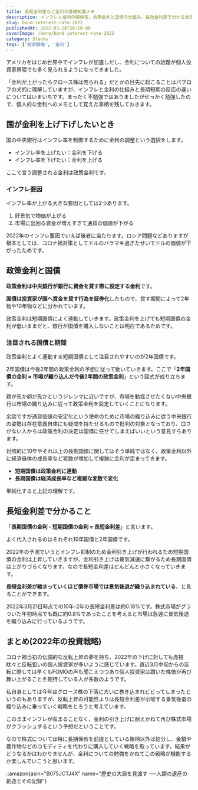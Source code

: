 ```yaml
---
title: 長短金利差など金利の基礎知識メモ
description: インフレと金利の関係性、政策金利と国債の仕組み、長短金利差で分かる景気後退の織り込みを詳細解説。2022年のコロナ禁ドルバラマキ後のインフレ状況を踏まえたコモディティ投資戦略も紹介。
slug: bond-interest-rate-2022
publishedAt: 2022-03-24T20:10:00
coverImage: /Hero/bond-interest-rate-2022
category: Stocks
tags: ['投資戦略', '金利']
---
```


アメリカをはじめ世界中でインフレが加速しだし、金利についての話題が個人投資家界隈でも多く見られるようになってきました。

「金利が上がったらグロース株は売られる」だとかの目先に起こることはパブロフの犬的に理解していますが、インフレと金利の仕組みと長期短期の反応の違いについてはいまいちです。まったく不勉強ではありましたがせっかく勉強したので、個人的な金利へのメモとして覚えた事柄を残しておきます。

## 国が金利を上げ下げしたいとき

国の中央銀行はインフレ率を制御するために金利の調整という選択をします。

- インフレ率を上げたい：金利を下げる
- インフレ率を下げたい：金利を上げる

ここで言う調整される金利は政策金利です。

### インフレ要因

インフレ率が上がる大きな要因としては2つあります。

1. 好景気で物価が上がる
1. 市場に出回る資金が増えすぎて通貨の価値が下がる

2022年のインフレ要因でいえば後者に当たります。ロシア問題などありますが根本としては、コロナ禍対策としてドルのバラマキ過ぎたせいでドルの価値が下がったためです。

## 政策金利と国債

**政策金利は中央銀行が銀行に資金を貸す際に設定する金利**です。

**国債は投資家が国へ資金を貸す行為を証券化**したもので、貸す期間によって2年物や10年物などに分かれています。

政策金利は短期国債によく連動していきます。政策金利を上げても短期国債の金利が低いままだと、銀行が国債を購入しないことは明白であるためです。

### 注目される国債と期間

政策金利とよく連動する短期国債として注目されやすいのが2年国債です。

2年国債は今後2年間の政策金利の予想に従って動いていきます。ここで「**2年国債の金利 = 市場が織り込んだ今後2年間の政策金利**」という図式が成り立ちます。

鶏が先か卵が先かというジレンマに近いですが、市場を動揺させたくない中央銀行は市場の織り込みに従って政策金利を設定していくことになります。

余談ですが通貨価値の安定化という使命のために市場の織り込みに従う中央銀行の姿勢は存在意義自体にも疑問を持たせるもので批判の対象となっており、口さがない人からは政策金利の決定は国債に任せてしまえばいいという意見すらあります。

対照的に10年やそれ以上の長期国債に関してはそう単純ではなく、政策金利以外に経済自体の成長率など変数が増加して複雑に金利が定まってきます。

- **短期国債は政策金利に連動**
- **長期国債は経済成長率など複雑な変数で変化**

単純化すると上記の理解です。

## 長短金利差で分かること

「**長期国債の金利 - 短期国債の金利 = 長短金利差**」と言います。

よく代入されるのはそれぞれ10年国債と2年国債です。

2022年の予測でいうとインフレ抑制のため金利引き上げが行われるため短期国債の金利は上昇していきますが、金利引き上げは景気減速に繋がるため長期国債は上がりづらくなります。なので長短金利差はどんどんと小さくなっていきます。

**長短金利差が縮まっていくほど債券市場では景気後退が織り込まれている**、と見ることができます。

2022年3月21日時点での10年-2年の長短金利差は約0.18%です。株式市場がグラついた年初時点でも既に約0.8%であったことを考えると市場は急速に景気後退を織り込みに行っているようです。

## まとめ(2022年の投資戦略)

コロナ禍当初の伝説的な反転上昇の夢を持ち、2022年の下げに対しても虎視眈々と反転狙いの個人投資家が多いように感じています。直近3月中旬からの反転に際しては早くもFOMOの声も聞こえつつあり個人投資家は躓いた株価が再び舞い上がることを期待している人が多数のようです。

私自身としては今年はグロース株の下落に大いに巻き込まれビビってしまったというのもありますが、反転上昇の可能性よりは長短金利差が示唆する景気後退の織り込みに乗っていく戦略をとろうと考えています。

このままインフレが収まることなく、金利の引き上げに耐えかねて再び株式市場がクラッシュするという予想だということです。

なので株式については特に長期保有を前提としている銘柄以外は処分し、金銀や農作物などのコモディティを代わりに購入していく戦略を取っています。結果がどうなるかはわかりませんが、金利についての勉強をかねてこの戦略が機能するか楽しんでいこうと思います。

::amazon{asin="B075JCTJ4X" name="歴史の大局を見渡す ──人類の遺産の創造とその記録"}
